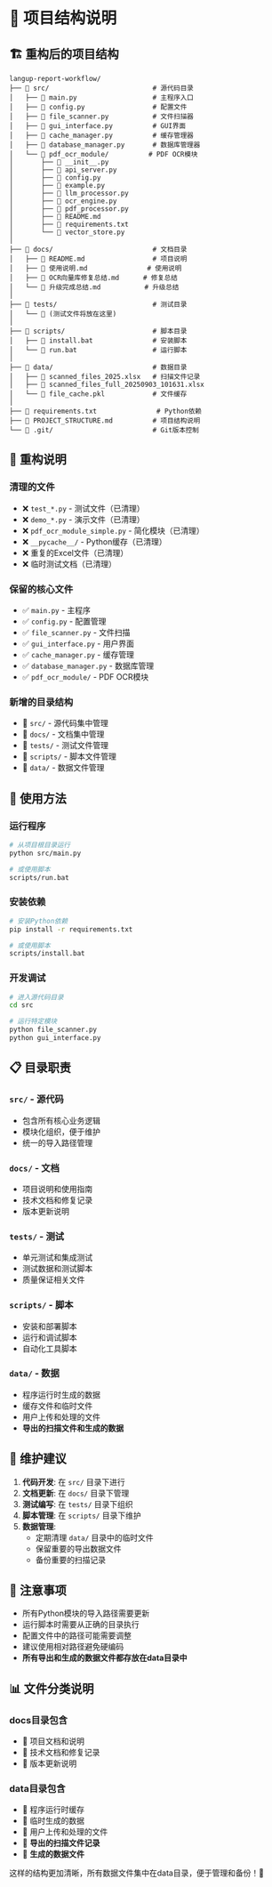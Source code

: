 # 📁 项目结构说明

## 🏗️ 重构后的项目结构

```
langup-report-workflow/
├── 📁 src/                          # 源代码目录
│   ├── 📄 main.py                   # 主程序入口
│   ├── 📄 config.py                 # 配置文件
│   ├── 📄 file_scanner.py           # 文件扫描器
│   ├── 📄 gui_interface.py          # GUI界面
│   ├── 📄 cache_manager.py          # 缓存管理器
│   ├── 📄 database_manager.py       # 数据库管理器
│   └── 📁 pdf_ocr_module/          # PDF OCR模块
│       ├── 📄 __init__.py
│       ├── 📄 api_server.py
│       ├── 📄 config.py
│       ├── 📄 example.py
│       ├── 📄 llm_processor.py
│       ├── 📄 ocr_engine.py
│       ├── 📄 pdf_processor.py
│       ├── 📄 README.md
│       ├── 📄 requirements.txt
│       └── 📄 vector_store.py
│
├── 📁 docs/                         # 文档目录
│   ├── 📄 README.md                 # 项目说明
│   ├── 📄 使用说明.md               # 使用说明
│   ├── 📄 OCR向量库修复总结.md      # 修复总结
│   └── 📄 升级完成总结.md           # 升级总结
│
├── 📁 tests/                        # 测试目录
│   └── 📄 (测试文件将放在这里)
│
├── 📁 scripts/                      # 脚本目录
│   ├── 📄 install.bat               # 安装脚本
│   └── 📄 run.bat                   # 运行脚本
│
├── 📁 data/                         # 数据目录
│   ├── 📄 scanned_files_2025.xlsx   # 扫描文件记录
│   ├── 📄 scanned_files_full_20250903_101631.xlsx
│   └── 📄 file_cache.pkl            # 文件缓存
│
├── 📄 requirements.txt               # Python依赖
├── 📄 PROJECT_STRUCTURE.md          # 项目结构说明
└── 📄 .git/                         # Git版本控制
```

## 🔄 重构说明

### 清理的文件
- ❌ `test_*.py` - 测试文件（已清理）
- ❌ `demo_*.py` - 演示文件（已清理）
- ❌ `pdf_ocr_module_simple.py` - 简化模块（已清理）
- ❌ `__pycache__/` - Python缓存（已清理）
- ❌ 重复的Excel文件（已清理）
- ❌ 临时测试文档（已清理）

### 保留的核心文件
- ✅ `main.py` - 主程序
- ✅ `config.py` - 配置管理
- ✅ `file_scanner.py` - 文件扫描
- ✅ `gui_interface.py` - 用户界面
- ✅ `cache_manager.py` - 缓存管理
- ✅ `database_manager.py` - 数据库管理
- ✅ `pdf_ocr_module/` - PDF OCR模块

### 新增的目录结构
- 📁 `src/` - 源代码集中管理
- 📁 `docs/` - 文档集中管理
- 📁 `tests/` - 测试文件管理
- 📁 `scripts/` - 脚本文件管理
- 📁 `data/` - 数据文件管理

## 🚀 使用方法

### 运行程序
```bash
# 从项目根目录运行
python src/main.py

# 或使用脚本
scripts/run.bat
```

### 安装依赖
```bash
# 安装Python依赖
pip install -r requirements.txt

# 或使用脚本
scripts/install.bat
```

### 开发调试
```bash
# 进入源代码目录
cd src

# 运行特定模块
python file_scanner.py
python gui_interface.py
```

## 📋 目录职责

### `src/` - 源代码
- 包含所有核心业务逻辑
- 模块化组织，便于维护
- 统一的导入路径管理

### `docs/` - 文档
- 项目说明和使用指南
- 技术文档和修复记录
- 版本更新说明

### `tests/` - 测试
- 单元测试和集成测试
- 测试数据和测试脚本
- 质量保证相关文件

### `scripts/` - 脚本
- 安装和部署脚本
- 运行和调试脚本
- 自动化工具脚本

### `data/` - 数据
- 程序运行时生成的数据
- 缓存文件和临时文件
- 用户上传和处理的文件
- **导出的扫描文件和生成的数据**

## 🔧 维护建议

1. **代码开发**: 在 `src/` 目录下进行
2. **文档更新**: 在 `docs/` 目录下管理
3. **测试编写**: 在 `tests/` 目录下组织
4. **脚本管理**: 在 `scripts/` 目录下维护
5. **数据管理**: 
   - 定期清理 `data/` 目录中的临时文件
   - 保留重要的导出数据文件
   - 备份重要的扫描记录

## 📝 注意事项

- 所有Python模块的导入路径需要更新
- 运行脚本时需要从正确的目录执行
- 配置文件中的路径可能需要调整
- 建议使用相对路径避免硬编码
- **所有导出和生成的数据文件都存放在data目录中**

## 📊 文件分类说明

### docs目录包含
- 📄 项目文档和说明
- 📄 技术文档和修复记录
- 📄 版本更新说明

### data目录包含
- 📄 程序运行时缓存
- 📄 临时生成的数据
- 📄 用户上传和处理的文件
- 📄 **导出的扫描文件记录**
- 📄 **生成的数据文件**

这样的结构更加清晰，所有数据文件集中在data目录，便于管理和备份！🎉
